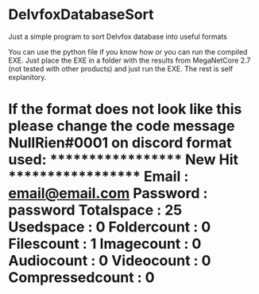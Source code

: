 # DelvfoxDatabaseSort
Just a simple program to sort Delvfox database into useful formats


You can use the python file if you know how or you can run the compiled EXE. Just place the EXE in a folder with the results from MegaNetCore 2.7 (not tested with other products) and just run the EXE. The rest is self explanitory.


If the format does not look like this please change the code message NullRien#0001 on discord
format used:
***************** New Hit *****************
Email : email@email.com
Password : password
Totalspace : 25
Usedspace : 0
Foldercount : 0
Filescount : 1
Imagecount : 0
Audiocount : 0
Videocount : 0
Compressedcount : 0
===========================================

